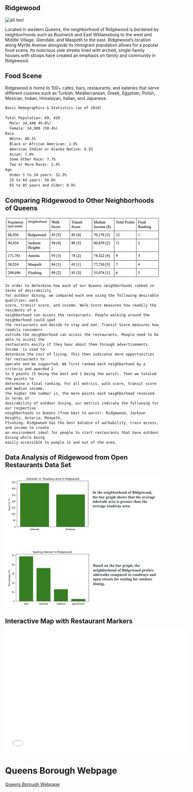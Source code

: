 ## Ridgewood

![alt text](HC6_Highlighted_Map_Of_Ridgewood.png)

Located in western Queens, the neighborhood of Ridgewood is bordered by neighborhoods such as Bushwick and East Williamsburg to the west and Middle Village, Glendale, and Maspeth to the east. Ridgewood’s location along Myrtle Avenue alongside its immigrant population allows for a popular food scene. Its notorious side streets lined with arched, single-family houses with stoops have created an emphasis on family and community in Ridgewood. 

## Food Scene 

Ridgewood is home to 100+ cafes, bars, restaurants, and eateries that serve different cuisines such as Turkish, Mediterranean, Greek, Egyptian, Polish, Mexican, Indian, Himalayan, Italian, and Japanese.

```markdown
Basic Demographics & Statistics (as of 2019)

Total Population: 69, 428
  Male: 34,448 49.6%)
  Female: 34,980 (50.4%)
Race
  White: 80.2%
  Black or African American: 2.5%
  American Indian or Alaska Native: 0.2%
  Asian: 7.0%
  Some Other Race: 7.7%
  Two or More Races: 2.4%
Age
  Under 5 to 24 years: 32.3%
  25 to 64 years: 58.8%
  65 to 85 years and older: 8.9%

```

## Comparing Ridgewood to Other Neighborhoods of Queens

![alt text](HC3_Results.png)

```
In order to determine how each of our Queens neighborhoods ranked in terms of desirability 
for outdoor dining, we compared each one using the following desirable qualities: walk 
score, transit score, and income. Walk Score measures how readily the residents of a 
neighborhood can access the restaurants. People walking around the neighborhood could spot 
the restaurants and decide to stay and eat. Transit Score measures how readily consumers 
outside the neighborhood can access the restaurants. People need to be able to access the 
restaurants easily if they hear about them through advertisements. Income  is used to 
determine the cost of living. This then indicates more opportunities for restaurants to 
operate and be supported. We first ranked each neighborhood by a criteria and awarded 1 
to 5 points (5 being the best and 1 being the worst). Then we totaled the points to 
determine a final ranking. For all metrics, walk score, transit score and median income, 
the higher the number is, the more points each neighborhood received. In terms of 
desirability of outdoor dining, our metrics indicate the following for our respective 
neighborhoods in Queens (from best to worst): Ridgewood, Jackson Heights, Astoria, Maspeth, 
Flushing. Ridgewood has the best balance of walkability, train access, and income to create 
an environment ideal for people to start restaurants that have outdoor dining while being 
easily accessible to people in and out of the area.
```

## Data Analysis of Ridgewood from Open Restaurants Data Set
![alt text](HC9_Results.png)

## Interactive Map with Restaurant Markers

<dl>
<iframe src="HC10_Neighborhood_Map.html" width="600" height="400" frameborder="0" frameborder="0" marginwidth="0" marginheight="0" allowfullscreen></iframe>
</dl>

# Queens Borough Webpage 
[Queens Borough Webpage](https://nickyaoo.github.io/Queens/)

